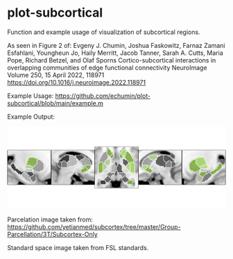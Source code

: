 # plot-subcortical
Function and example usage of visualization of subcortical regions.

As seen in Figure 2 of:
Evgeny J. Chumin, Joshua Faskowitz, Farnaz Zamani Esfahlani, Youngheun Jo, Haily Merritt, Jacob Tanner, Sarah A. Cutts, Maria Pope, Richard Betzel, and Olaf Sporns
Cortico-subcortical interactions in overlapping communities of edge functional connectivity
NeuroImage Volume 250, 15 April 2022, 118971 https://doi.org/10.1016/j.neuroimage.2022.118971

Example Usage: https://github.com/echumin/plot-subcortical/blob/main/example.m

Example Output:

![alt text](https://github.com/echumin/plot-subcortical/blob/main/example.png)

Parcelation image taken from: https://github.com/yetianmed/subcortex/tree/master/Group-Parcellation/3T/Subcortex-Only

Standard space image taken from FSL standards.
